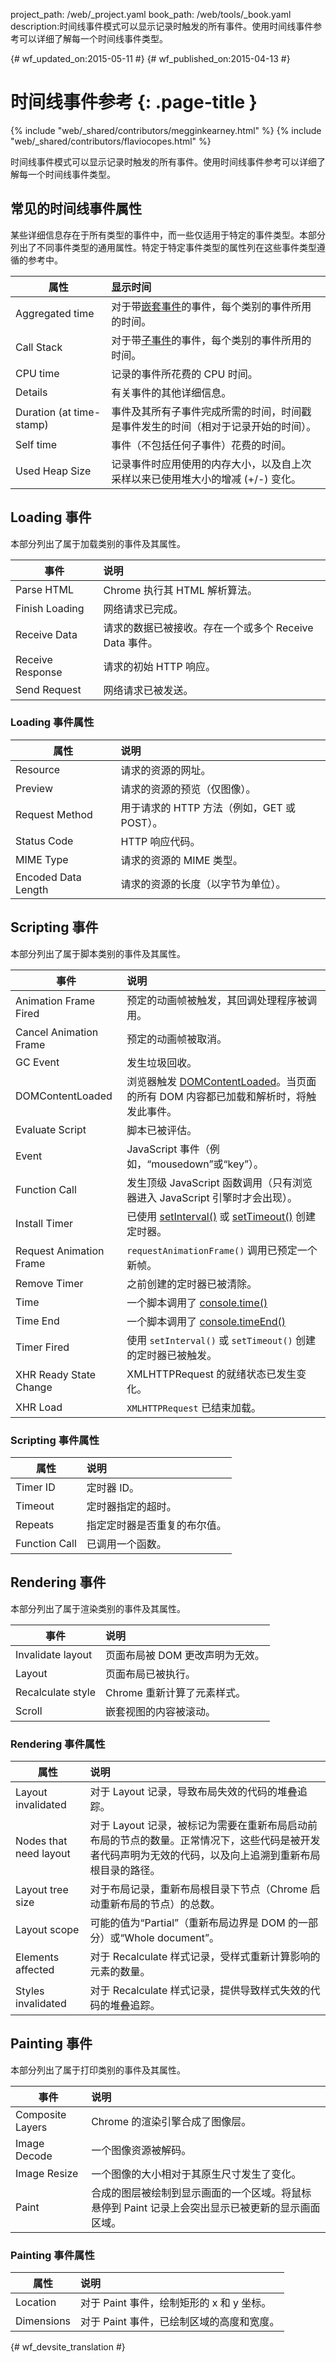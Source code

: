 project_path: /web/_project.yaml
book_path: /web/tools/_book.yaml
description:时间线事件模式可以显示记录时触发的所有事件。使用时间线事件参考可以详细了解每一个时间线事件类型。

{# wf_updated_on:2015-05-11 #}
{# wf_published_on:2015-04-13 #}

# 时间线事件参考 {: .page-title }

{% include "web/_shared/contributors/megginkearney.html" %}
{% include "web/_shared/contributors/flaviocopes.html" %}

时间线事件模式可以显示记录时触发的所有事件。使用时间线事件参考可以详细了解每一个时间线事件类型。


## 常见的时间线事件属性

某些详细信息存在于所有类型的事件中，而一些仅适用于特定的事件类型。本部分列出了不同事件类型的通用属性。特定于特定事件类型的属性列在这些事件类型遵循的参考中。

| 属性   |      显示时间                                                       |
|----------|:-----------------------------------------------------------------|
|Aggregated time | 对于带[嵌套事件](/web/tools/chrome-devtools/profile/evaluate-performance/timeline-tool#view-nested-events)的事件，每个类别的事件所用的时间。|
| Call Stack | 对于带[子事件](/web/tools/chrome-devtools/profile/evaluate-performance/timeline-tool#view-nested-events)的事件，每个类别的事件所用的时间。|
| CPU time | 记录的事件所花费的 CPU 时间。|
| Details | 有关事件的其他详细信息。|
| Duration (at time-stamp) | 事件及其所有子事件完成所需的时间，时间戳是事件发生的时间（相对于记录开始的时间）。|
| Self time    | 事件（不包括任何子事件）花费的时间。|
| Used Heap Size | 记录事件时应用使用的内存大小，以及自上次采样以来已使用堆大小的增减 (+/-) 变化。|

## Loading 事件

本部分列出了属于加载类别的事件及其属性。

| 事件 | 说明 |
|-------|:----------|
|Parse HTML| Chrome 执行其 HTML 解析算法。|
|Finish Loading| 网络请求已完成。|
|Receive Data| 请求的数据已被接收。存在一个或多个 Receive Data 事件。|
|Receive Response| 请求的初始 HTTP 响应。|
|Send Request| 网络请求已被发送。|

### Loading 事件属性

| 属性 | 说明 |
|-------|:----------|
|Resource| 请求的资源的网址。|
|Preview| 请求的资源的预览（仅图像）。|
|Request Method| 用于请求的 HTTP 方法（例如，GET 或 POST）。|
|Status Code| HTTP 响应代码。|
|MIME Type| 请求的资源的 MIME 类型。|
|Encoded Data Length| 请求的资源的长度（以字节为单位）。|

## Scripting 事件

本部分列出了属于脚本类别的事件及其属性。

| 事件 | 说明 |
|-------|:----------|
|Animation Frame Fired| 预定的动画帧被触发，其回调处理程序被调用。|
|Cancel Animation Frame| 预定的动画帧被取消。|
|GC Event| 发生垃圾回收。|
|DOMContentLoaded| 浏览器触发 [DOMContentLoaded](https://docs.webplatform.org/wiki/dom/events/DOMContentLoaded)。当页面的所有 DOM 内容都已加载和解析时，将触发此事件。|
|Evaluate Script| 脚本已被评估。|
|Event| JavaScript 事件（例如，“mousedown”或“key”）。|
|Function Call| 发生顶级 JavaScript 函数调用（只有浏览器进入 JavaScript 引擎时才会出现）。|
|Install Timer| 已使用 [setInterval()](https://developer.mozilla.org/en-US/docs/Web/API/WindowTimers/setInterval) 或 [setTimeout()](https://developer.mozilla.org/en-US/docs/Web/API/WindowTimers/setTimeout) 创建定时器。|
|Request Animation Frame| `requestAnimationFrame()` 调用已预定一个新帧。|
|Remove Timer| 之前创建的定时器已被清除。|
|Time| 一个脚本调用了 [console.time()](/web/tools/chrome-devtools/debug/console/console-reference#consoletimelabel)|
|Time End| 一个脚本调用了 [console.timeEnd()](/web/tools/chrome-devtools/debug/console/console-reference#consoletimeendlabel)|
|Timer Fired| 使用 `setInterval()` 或 `setTimeout()` 创建的定时器已被触发。|
|XHR Ready State Change| XMLHTTPRequest 的就绪状态已发生变化。|
|XHR Load| `XMLHTTPRequest` 已结束加载。|

### Scripting 事件属性

| 属性 | 说明 |
|-------|:----------|
|Timer ID| 定时器 ID。|
|Timeout| 定时器指定的超时。|
|Repeats| 指定定时器是否重复的布尔值。|
|Function Call| 已调用一个函数。|

## Rendering 事件

本部分列出了属于渲染类别的事件及其属性。

| 事件 | 说明 |
|-------|:----------|
|Invalidate layout| 页面布局被 DOM 更改声明为无效。|
|Layout| 页面布局已被执行。|
|Recalculate style| Chrome 重新计算了元素样式。|
|Scroll| 嵌套视图的内容被滚动。|

### Rendering 事件属性

| 属性 | 说明 |
|-------|:----------|
|Layout invalidated| 对于 Layout 记录，导致布局失效的代码的堆叠追踪。|
|Nodes that need layout| 对于 Layout 记录，被标记为需要在重新布局启动前布局的节点的数量。正常情况下，这些代码是被开发者代码声明为无效的代码，以及向上追溯到重新布局根目录的路径。|
|Layout tree size| 对于布局记录，重新布局根目录下节点（Chrome 启动重新布局的节点）的总数。|
|Layout scope| 可能的值为“Partial”（重新布局边界是 DOM 的一部分）或“Whole document”。|
|Elements affected| 对于 Recalculate 样式记录，受样式重新计算影响的元素的数量。|
|Styles invalidated| 对于 Recalculate 样式记录，提供导致样式失效的代码的堆叠追踪。|

## Painting 事件

本部分列出了属于打印类别的事件及其属性。

| 事件 | 说明 |
|-------|:----------|
|Composite Layers| Chrome 的渲染引擎合成了图像层。|
|Image Decode| 一个图像资源被解码。|
|Image Resize| 一个图像的大小相对于其原生尺寸发生了变化。|
|Paint| 合成的图层被绘制到显示画面的一个区域。将鼠标悬停到 Paint 记录上会突出显示已被更新的显示画面区域。|

### Painting 事件属性

| 属性 | 说明 |
|-------|:----------|
|Location| 对于 Paint 事件，绘制矩形的 x 和 y 坐标。|
|Dimensions| 对于 Paint 事件，已绘制区域的高度和宽度。|




{# wf_devsite_translation #}
